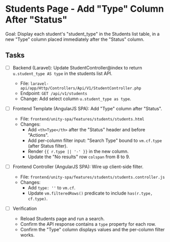 # Students Page - Add "Type" Column After "Status"

Goal: Display each student's "student_type" in the Students list table, in a new "Type" column placed immediately after the "Status" column.

## Tasks

- [ ] Backend (Laravel): Update StudentController@index to return `u.student_type AS type` in the students list API.
  - File: `laravel-api/app/Http/Controllers/Api/V1/StudentController.php`
  - Endpoint: `GET /api/v1/students`
  - Change: Add select column `u.student_type as type`.

- [ ] Frontend Template (AngularJS SPA): Add "Type" column after "Status".
  - File: `frontend/unity-spa/features/students/students.html`
  - Changes:
    - Add `<th>Type</th>` after the "Status" header and before "Actions".
    - Add per-column filter input: "Search Type" bound to `vm.cf.type` (after Status filter).
    - Render `{{ r.type || '-' }}` in the new column.
    - Update the "No results" row `colspan` from 8 to 9.

- [ ] Frontend Controller (AngularJS SPA): Wire up client-side filter.
  - File: `frontend/unity-spa/features/students/students.controller.js`
  - Changes:
    - Add `type: ''` to `vm.cf`.
    - Update `vm.filteredRows()` predicate to include `has(r.type, cf.type)`.

- [ ] Verification
  - Reload Students page and run a search.
  - Confirm the API response contains a `type` property for each row.
  - Confirm the "Type" column displays values and the per-column filter works.
